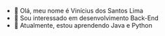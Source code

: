 - 👋 Olá, meu nome é Vinícius dos Santos Lima
- 👀 Sou interessado em desenvolvimento Back-End
- 🌱 Atualmente, estou aprendendo Java e Python

<!---
ViniciusSLima2/ViniciusSLima2 is a ✨ special ✨ repository because its `README.md` (this file) appears on your GitHub profile.
You can click the Preview link to take a look at your changes.
--->
